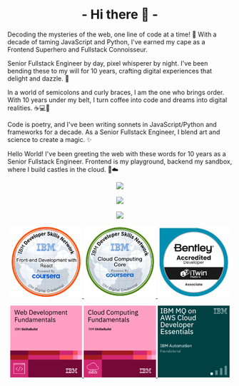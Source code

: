 <h1 align="center">- Hi there 👋 -</h1>
<p>Decoding the mysteries of the web, one line of code at a time! 🚀 With a decade of taming JavaScript and Python, I've earned my cape as a Frontend Superhero and Fullstack Connoisseur.</p>
<p>Senior Fullstack Engineer by day, pixel whisperer by night. I've been bending these to my will for 10 years, crafting digital experiences that delight and dazzle. 🌟</p>
<p>In a world of semicolons and curly braces, I am the one who brings order. With 10 years under my belt, I turn coffee into code and dreams into digital realities. ☕💻🌈</p>
<p>Code is poetry, and I've been writing sonnets in JavaScript/Python and frameworks for a decade. As a Senior Fullstack Engineer, I blend art and science to create a magic. ✨</p>
<p>Hello World! I've been greeting the web with these words for 10 years as a Senior Fullstack Engineer. Frontend is my playground, backend my sandbox, where I build castles in the cloud. 🏰☁️</p>
<p  align="center">
<img src="https://user-images.githubusercontent.com/73097560/115834477-dbab4500-a447-11eb-908a-139a6edaec5c.gif">             
</p>
<p align="center">
<img src="https://readme-typing-svg.herokuapp.com?font=Architects+Daughter&center=true&vCenter=true&duration=3000&color=%2338C2FF&size=40&height=200&width=800&lines=Code+is+the+canvas+-+creativity,+the+paint;In+the+world+of+binaries;be+the+one+who+adds+color;Simplicyty+is+the+soul+of+efficiency;Every+bug+is+a+lesson+in+disguise;Great+code+doesn't+just+function;it+tells+a+story;">
</p>
<p  align="center">
<img src="https://user-images.githubusercontent.com/73097560/115834477-dbab4500-a447-11eb-908a-139a6edaec5c.gif">             
</p>
<p align="center" display="flex">
    <a href="https://www.credly.com/badges/e2866988-a9a9-4965-ac59-1f49e9a811a8/public_url">
        <img width="32%" src="front-end-development-with-react.png" />
    </a>
    <a href="https://www.credly.com/badges/602cbaae-c500-4c81-bbf2-1132879a1c6d/public_url">
        <img width="32%" src="introduction-to-cloud-computing.png" />
    </a>
    <a href="https://www.credly.com/badges/29630d08-2b98-4611-9536-2540c15cf1ca/public_url">
        <img width="32%" src="bentley-accredited-developer-itwin-platform-associate.png" />
    </a>
</p>
<p align="center" display="flex">
    <a href="https://www.credly.com/badges/c714dc3e-6161-4931-85ae-9ff6827622a2/public_url">
        <img width="32%" src="web-development-fundamentals.png" />
    </a>
    <a href="https://www.credly.com/badges/b1859f53-66f3-4bc3-8626-6fab93c5d350/public_url">
        <img width="32%" src="cloud-computing-fundamentals.png" />
    </a>
    <a href="https://www.credly.com/badges/832bfde7-6af3-4d9c-a7f6-02db16bd54bc/public_url">
        <img width="32%" src="ibm-mq-on-aws-cloud-developer-essentials.png" />
    </a>
</p>
